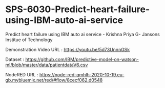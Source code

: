 # SPS-6030-Predict-heart-failure-using-IBM-auto-ai-service
Predict heart failure using IBM auto ai service - Krishna Priya G- Jansons Institue of Technology

Demonstration Video URL : https://youtu.be/5d73UnnnGSk

Dataset : https://github.com/IBM/predictive-model-on-watson-ml/blob/master/data/patientdataV6.csv
 
NodeRED URL : https://node-red-qmhlh-2020-10-19.eu-gb.mybluemix.net/red/#flow/8cecf062.d0548

